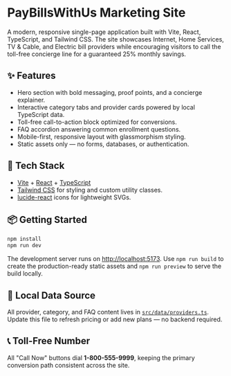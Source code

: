 # PayBillsWithUs Marketing Site

A modern, responsive single-page application built with Vite, React, TypeScript, and Tailwind CSS. The site showcases Internet,
Home Services, TV & Cable, and Electric bill providers while encouraging visitors to call the toll-free concierge line for a
guaranteed 25% monthly savings.

## ✨ Features

- Hero section with bold messaging, proof points, and a concierge explainer.
- Interactive category tabs and provider cards powered by local TypeScript data.
- Toll-free call-to-action block optimized for conversions.
- FAQ accordion answering common enrollment questions.
- Mobile-first, responsive layout with glassmorphism styling.
- Static assets only — no forms, databases, or authentication.

## 🚀 Tech Stack

- [Vite](https://vitejs.dev/) + [React](https://react.dev/) + [TypeScript](https://www.typescriptlang.org/)
- [Tailwind CSS](https://tailwindcss.com/) for styling and custom utility classes.
- [lucide-react](https://lucide.dev/) icons for lightweight SVGs.

## 📦 Getting Started

```bash
npm install
npm run dev
```

The development server runs on <http://localhost:5173>. Use `npm run build` to create the production-ready static assets and
`npm run preview` to serve the build locally.

## 📁 Local Data Source

All provider, category, and FAQ content lives in [`src/data/providers.ts`](./src/data/providers.ts). Update this file to refresh
pricing or add new plans — no backend required.

## 📞 Toll-Free Number

All "Call Now" buttons dial **1-800-555-9999**, keeping the primary conversion path consistent across the site.

